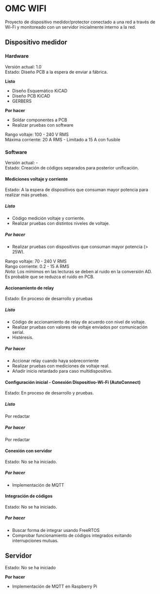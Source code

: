 # OMC WIFI

Proyecto de dispositivo medidor/protector conectado a una red a través de Wi-Fi y monitoreado con un servidor inicialmente interno a la red.

## Dispositivo medidor

### Hardware
Versión actual: 1.0\
Estado: Diseño PCB a la espera de enviar a fábrica.

**Listo**
- Diseño Esquemático KiCAD
- Diseño PCB KiCAD
- GERBERS

**Por hacer**
- Soldar componentes a PCB
- Realizar pruebas con software

Rango voltaje: 100 - 240 V RMS\
Máxima corriente: 20 A RMS - Limitado a 15 A con fusible

### Software
Versión actual: -\
Estado: Creación de códigos separados para posterior unificación.

#### Mediciones voltaje y corriente
Estado: A la espera de dispositivos que consuman mayor potencia para realizar más pruebas.

##### Listo
- Código medición voltaje y corriente.
- Realizar pruebas con distintos niveles de voltaje.

##### Por hacer
- Realizar pruebas con dispositivos que consuman mayor potencia (> 25W).

Rango voltaje: 70 - 240 V RMS\
Rango corriente: 0.2 - 15 A RMS\
*Nota:* Los mímimos en las lecturas se deben al ruido en la conversión AD. Es probable que se reduzca el ruido en PCB.

#### Accionamiento de relay
Estado: En proceso de desarrollo y pruebas

##### Listo
- Código de accionamiento de relay de acuerdo con nivel de voltaje.
- Realizar pruebas con valores de voltaje enviados por comunicación serial.
- Histéresis.

##### Por hacer
- Accionar relay cuando haya sobrecorriente
- Realizar pruebas con mediciones de voltaje real.
- Añadir inicio retardado para caso multidispositivo.

#### Configuración inicial - Conexión Dispositivo-Wi-Fi (AutoConnect)
Estado: En proceso de desarrollo y pruebas.

##### Listo
Por redactar

##### Por hacer
Por redactar

#### Conexión con servidor
Estado: No se ha iniciado.

##### Por hacer
- Implementación de MQTT

#### Integración de códigos
Estado: No se ha iniciado.
##### Por hacer
- Buscar forma de integrar usando FreeRTOS
- Comprobar funcionamiento de códigos integrados evitando interrupciones mutuas.


## Servidor
Estado: No se ha iniciado

**Por hacer**
- Implementación de MQTT en Raspberry Pi









